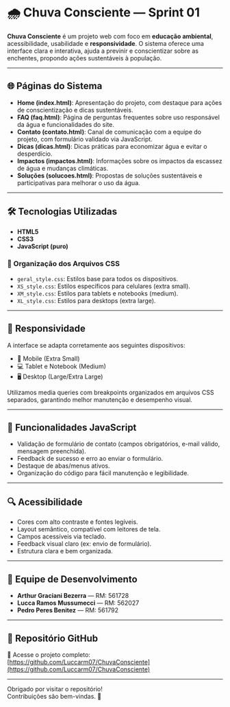 # 🌧️ Chuva Consciente — Sprint 01

**Chuva Consciente** é um projeto web com foco em **educação ambiental**, acessibilidade, usabilidade e **responsividade**. O sistema oferece uma interface clara e interativa, ajuda a previnir e conscientizar sobre as enchentes, propondo ações sustentáveis à população.

---

## 🌐 Páginas do Sistema

- **Home (index.html)**: Apresentação do projeto, com destaque para ações de conscientização e dicas sustentáveis.
- **FAQ (faq.html)**: Página de perguntas frequentes sobre uso responsável da água e funcionalidades do site.
- **Contato (contato.html)**: Canal de comunicação com a equipe do projeto, com formulário validado via JavaScript.
- **Dicas (dicas.html)**: Dicas práticas para economizar água e evitar o desperdício.
- **Impactos (impactos.html)**: Informações sobre os impactos da escassez de água e mudanças climáticas.
- **Soluções (solucoes.html)**: Propostas de soluções sustentáveis e participativas para melhorar o uso da água.

---

## 🛠 Tecnologias Utilizadas

- **HTML5**
- **CSS3**
- **JavaScript (puro)**

### 📁 Organização dos Arquivos CSS

- `geral_style.css`: Estilos base para todos os dispositivos.
- `XS_style.css`: Estilos específicos para celulares (extra small).
- `XM_style.css`: Estilos para tablets e notebooks (medium).
- `XL_style.css`: Estilos para desktops (extra large).

---

## 📱 Responsividade

A interface se adapta corretamente aos seguintes dispositivos:

- 📱 Mobile (Extra Small)
- 💻 Tablet e Notebook (Medium)
- 🖥️ Desktop (Large/Extra Large)

Utilizamos media queries com breakpoints organizados em arquivos CSS separados, garantindo melhor manutenção e desempenho visual.

---

## 🧩 Funcionalidades JavaScript

- Validação de formulário de contato (campos obrigatórios, e-mail válido, mensagem preenchida).
- Feedback de sucesso e erro ao enviar o formulário.
- Destaque de abas/menus ativos.
- Organização do código para fácil manutenção e legibilidade.

---

## 🔍 Acessibilidade

- Cores com alto contraste e fontes legíveis.
- Layout semântico, compatível com leitores de tela.
- Campos acessíveis via teclado.
- Feedback visual claro (ex: envio de formulário).
- Estrutura clara e bem organizada.

---

## 👥 Equipe de Desenvolvimento

- **Arthur Graciani Bezerra** — RM: 561728  
- **Lucca Ramos Mussumecci** — RM: 562027  
- **Pedro Peres Benitez** — RM: 561792  

---

## 🔗 Repositório GitHub

📁 Acesse o projeto completo:  
[https://github.com/Luccarm07/ChuvaConsciente](https://github.com/Luccarm07/ChuvaConsciente)

---

Obrigado por visitar o repositório!  
Contribuições são bem-vindas. 🚀

